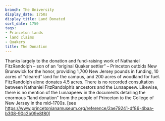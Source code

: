 ```yaml
---
branch: The University
display_date: 1750s
display_title: Land Donated
sort_date: 1750
tags:
- Princeton lands
- land claims
- Quakers
title: The Donation
---
```


Thanks largely to the donation and fund-raising work of Nathaniel FitzRandolph – son of an “original Quaker settler” – Princeton outbids New Brunswick for the honor, providing 1,700 New Jersey pounds in funding, 10 acres of “cleared” land for the campus, and 200 acres of woodland for fuel. FitzRandolph alone donates 4.5 acres. There is no recorded consultation between Nathaniel FitzRandolph’s ancestors and the Lunaapeew. Likewise, there is no mention of the Lunaapeew in the documents detailing the enormous “land donation” from the people of Princeton to the College of New Jersey in the mid-1700s.  [see https://www.princetonianamuseum.org/reference/2ae79241-df86-4baa-b308-90c2b09e8f80]